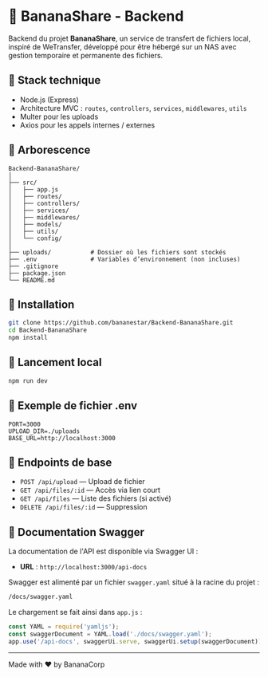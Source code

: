 # 🍌 BananaShare - Backend

Backend du projet **BananaShare**, un service de transfert de fichiers local, inspiré de WeTransfer, développé pour être hébergé sur un NAS avec gestion temporaire et permanente des fichiers.

## 🧩 Stack technique

- Node.js (Express)
- Architecture MVC : `routes`, `controllers`, `services`, `middlewares`, `utils`
- Multer pour les uploads
- Axios pour les appels internes / externes

## 📁 Arborescence

```text
Backend-BananaShare/
│
├── src/
│   ├── app.js
│   ├── routes/
│   ├── controllers/
│   ├── services/
│   ├── middlewares/
│   ├── models/
│   ├── utils/
│   └── config/
│
├── uploads/           # Dossier où les fichiers sont stockés
├── .env               # Variables d’environnement (non incluses)
├── .gitignore
├── package.json
└── README.md
```

## 🚀 Installation

```bash
git clone https://github.com/bananestar/Backend-BananaShare.git
cd Backend-BananaShare
npm install
```

## 🧪 Lancement local

```bash
npm run dev
```

## 🔐 Exemple de fichier .env

```env
PORT=3000
UPLOAD_DIR=./uploads
BASE_URL=http://localhost:3000
```

## 📡 Endpoints de base

- `POST /api/upload` — Upload de fichier
- `GET /api/files/:id` — Accès via lien court
- `GET /api/files` — Liste des fichiers (si activé)
- `DELETE /api/files/:id` — Suppression

## 📘 Documentation Swagger

La documentation de l'API est disponible via Swagger UI :

- **URL** : `http://localhost:3000/api-docs`

Swagger est alimenté par un fichier `swagger.yaml` situé à la racine du projet :

```bash
/docs/swagger.yaml
```

Le chargement se fait ainsi dans `app.js` :

```js
const YAML = require('yamljs');
const swaggerDocument = YAML.load('./docs/swagger.yaml');
app.use('/api-docs', swaggerUi.serve, swaggerUi.setup(swaggerDocument));
```

---

Made with ❤️ by BananaCorp
